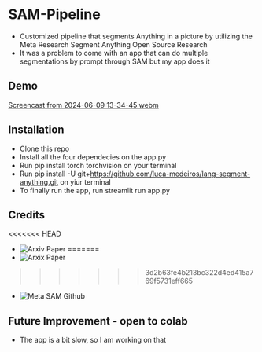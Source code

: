 # SAM-Pipeline
* Customized pipeline that segments Anything in a picture by  utilizing the Meta Research Segment Anything Open Source Research 
* It was a problem to come with an app that can do multiple segmentations by prompt through SAM but my app does it

## Demo
[Screencast from 2024-06-09 13-34-45.webm](https://github.com/FranklineMisango/SAM-Pipeline/assets/95913228/b4b3a655-1260-4f0c-9ed7-9778ec6fc20e)

## Installation
* Clone this repo
* Install all the four dependecies on the app.py
* Run pip install torch torchvision on your terminal
* Run pip install -U git+https://github.com/luca-medeiros/lang-segment-anything.git on yiur terminal
* To finally run the app, run streamlit run app.py

## Credits 
<<<<<<< HEAD
* ![Arxiv Paper]("https://segment-anything.com/)
=======
* ![Arxix Paper]("https://segment-anything.com/)
>>>>>>> 3d2b63fe4b213bc322d4ed415a769f5731eff665
* ![Meta SAM Github]("https://github.com/facebookresearch/segment-anything")

## Future Improvement - open to colab
* The app is a bit slow, so I am working on that 
